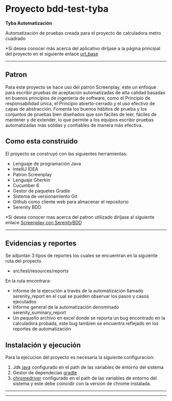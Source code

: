 # Proyecto bdd-test-tyba

**Tyba Automatización**

Automatización de pruebas creada para el proyecto de calculadora metro cuadrado


*Si desea conocer más acerca del aplicativo diríjase a la página principal del proyecto en el siguiente enlace [url_base]

---

## Patron 

Para este proyecto se hace uso del patrón Screenplay, este un enfoque para escribir pruebas de aceptación automatizadas de alta calidad basadas en buenos principios de ingeniería de software, como el Principio de responsabilidad única, el Principio abierto-cerrado y el uso efectivo de capas de abstracción. Fomenta los buenos hábitos de prueba y los conjuntos de pruebas bien diseñados que son fáciles de leer, fáciles de mantener y de extender, lo que permite a los equipos escribir pruebas automatizadas más sólidas y confiables de manera más efectiva.
 
## Como esta construido
El proyecto se construyó con las siguientes herramientas:
 - Lenguaje de programación Java
 - IntelliJ IDEA
 - Patron Screenplay
 - Lenguaje Gherkin
 - Cucumber 6
 - Gestor de paquetes Gradle
 - Sistema de versionamiento Git
 - Github como cliente web para almacenar el repositorio
 - Serenity BDD
 

*Si desea conocer mas acerca del patron utilizado diríjase al siguiente enlace [Screenplay con SerenityBDD][screenplay]

---
## Evidencias y reportes
Se adjuntan 3 tipos de reportes los cuales se encuentran en la siguiente ruta del proyecto
 - src/test/resources/reports

En la ruta encontrara:
 - informe de la ejecución a través de la automatización llamado serenity_report en el cual se pueden observar los pasos y casos ejecutados
 - Informe general de la automatización denominado serenity_summary_report
 - Un pequeño archivo en excel donde se reporta un bug encontrado en la calculadora probada, este bug tambien se encuentra reflejado en los reportes de automatización


## Instalación y ejecución 

Para la ejecucion del proyecto es necesaria la siguiente configuracion:

1.	Jdk [java](https://www.java.com/es/download/) configurado en el path de las variables de entorno del sistema
2.	Gestor de dependecias [gradle](https://gradle.org/install/)
3.	[chromedriver](https://chromedriver.chromium.org/downloads) configurado en el path de las variables de entorno del sistema y este debe coincidir con la version de chrome instalada.

---


- - -
[url_base]: https://www.metrocuadrado.com/calculadora-credito-hipotecario-vivienda/
[screenplay]: https://serenity-bdd.github.io/theserenitybook/latest/serenity-screenplay.html
